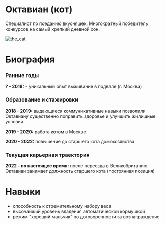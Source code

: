 # Октавиан (кот)
Специалист по поеданию вкусняшек. Многократный победитель конкурсов на самый крепкий дневной сон.

![the_cat](https://github.com/user-attachments/assets/290f9c90-6f4f-4ec9-9383-07a6dcc5f9f3)

# Биография

### Ранние годы
**? - 2018:** - уникальный опыт выживание в подвале (г. Москва)
### Образование и стажировки
**2018 - 2019:** выдающиеся коммуникативные навыки позволили Октавиану существенно поправить здоровье и улучшить жилищные условия

**2019 - 2020:** работа котом в Москве

**2020 - 2022:** повышение до старшего кота домохозяйства
### Текущая карьерная траектория
**2022 - по настоящее время:** после переезда в Великобританию Октавиан занимает должность старшего кота (постоянная позиция)

# Навыки

* способность к стремительному набору веса
* высочайший уровень владения автоматической кормушкой
* режим "хороший мальчик" по договоренности за вознаграждение
